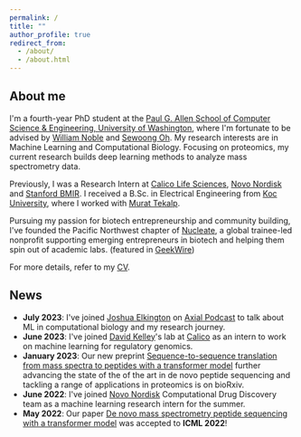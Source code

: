 ```yaml
---
permalink: /
title: ""
author_profile: true
redirect_from:
  - /about/
  - /about.html
---
```

## About me
I'm a fourth-year PhD student at the [Paul G. Allen School of Computer Science & Engineering, University of Washington](https://www.cs.washington.edu/), where I'm fortunate to be advised by [William Noble](https://noble.gs.washington.edu/~wnoble/) and [Sewoong Oh](https://homes.cs.washington.edu/~sewoong/). My research interests are in Machine Learning and Computational Biology. Focusing on proteomics, my current research builds deep learning methods to analyze mass spectrometry data.

Previously, I was a Research Intern at [Calico Life Sciences](https://www.calicolabs.com/), [Novo Nordisk](https://www.novonordisk-us.com/about/who-we-are/seattle-wa.html) and [Stanford BMIR](https://bmir.stanford.edu). I received a B.Sc. in Electrical Engineering from [Koc University](https://www.ku.edu.tr/en/), where I worked with [Murat Tekalp](http://home.ku.edu.tr/~mtekalp/).

Pursuing my passion for biotech entrepreneurship and community building, I've founded the Pacific Northwest chapter of [Nucleate](https://nucleate.xyz/), a global trainee-led nonprofit supporting emerging entrepreneurs in biotech and helping them spin out of academic labs. (featured in [GeekWire](https://www.geekwire.com/2022/biotech-training-camp-founded-by-students-launches-in-seattle/))

For more details, refer to my [CV](https://melihyilmaz.github.io/files/melih_yilmaz_cv.pdf).

## News
- __July 2023__: I've joined [Joshua Elkington](https://www.linkedin.com/in/elkingtonjoshua/) on [Axial Podcast](https://open.spotify.com/episode/5f2O7J2eD2dhuAkU78SRVi?si=fKlSKdpeRwSgjR7gOQXsxA&nd=1) to talk about ML in computational biology and my research journey. 
- __June 2023__: I've joined [David Kelley](https://www.calicolabs.com/people/david-kelley-ph-d)'s lab at [Calico](https://www.calicolabs.com/) as an intern to work on machine learning for regulatory genomics.
- __January 2023__: Our new preprint [Sequence-to-sequence translation from mass spectra to peptides with a transformer model](https://www.biorxiv.org/content/10.1101/2023.01.03.522621v2) further advancing the state of the of the art in de novo peptide sequencing and tackling a range of applications in proteomics is on bioRxiv.
- __June 2022__: I've joined [Novo Nordisk](https://www.novonordisk-us.com/about/who-we-are/seattle-wa.html) Computational Drug Discovery team as a machine learning research intern for the summer.
- __May 2022__: Our paper [De novo mass spectrometry peptide sequencing with a transformer model](https://proceedings.mlr.press/v162/yilmaz22a.html) was accepted to __ICML 2022__!
